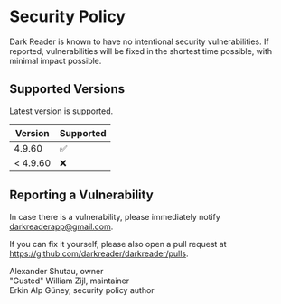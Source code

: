 # Security Policy

Dark Reader is known to have no intentional security vulnerabilities.
If reported, vulnerabilities will be fixed in the shortest time possible,
with minimal impact possible.

## Supported Versions

Latest version is supported.

| Version   | Supported          |
| --------- | ------------------ |
| 4.9.60    | :white_check_mark: |
| < 4.9.60  | :x:                |

## Reporting a Vulnerability

In case there is a vulnerability, please immediately notify
<darkreaderapp@gmail.com>.

If you can fix it yourself, please also open a pull request at
<https://github.com/darkreader/darkreader/pulls>.

Alexander Shutau, owner  
"Gusted" William Zijl, maintainer  
Erkin Alp Güney, security policy author  
